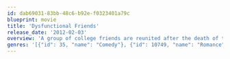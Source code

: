 ```yaml
---
id: dab69031-83bb-48c6-b92e-f0323401a79c
blueprint: movie
title: 'Dysfunctional Friends'
release_date: '2012-02-03'
overview: 'A group of college friends are reunited after the death of their very successful friend. The will dictates that each person will receive a large sum of money if they can all successfully stay in his mansion for a week. If one person leaves, everyone forfeits the money.'
genres: '[{"id": 35, "name": "Comedy"}, {"id": 10749, "name": "Romance"}]'
---
```


